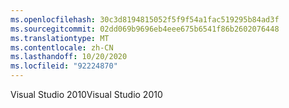 ```yaml
---
ms.openlocfilehash: 30c3d8194815052f5f9f54a1fac519295b84ad3f
ms.sourcegitcommit: 02dd069b9696eb4eee675b6541f86b2602076448
ms.translationtype: MT
ms.contentlocale: zh-CN
ms.lasthandoff: 10/20/2020
ms.locfileid: "92224870"
---
```

<span data-ttu-id="68f98-101">Visual Studio 2010</span><span class="sxs-lookup"><span data-stu-id="68f98-101">Visual Studio 2010</span></span>